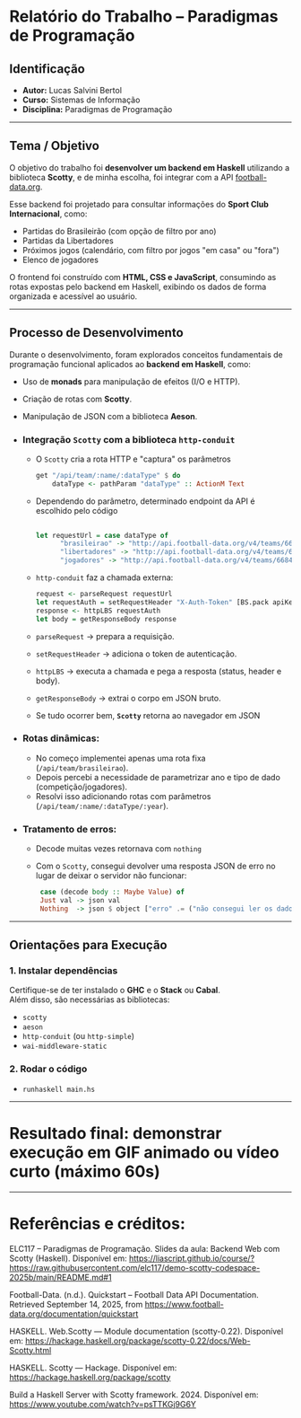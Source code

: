 # Relatório do Trabalho – Paradigmas de Programação

## Identificação

- **Autor:** Lucas Salvini Bertol  
- **Curso:** Sistemas de Informação  
- **Disciplina:** Paradigmas de Programação  

---

## Tema / Objetivo

O objetivo do trabalho foi **desenvolver um backend em Haskell** utilizando a biblioteca **Scotty**, e de minha escolha, foi integrar com a API [football-data.org](https://www.football-data.org/).  

Esse backend foi projetado para consultar informações do **Sport Club Internacional**, como:  
- Partidas do Brasileirão (com opção de filtro por ano)  
- Partidas da Libertadores  
- Próximos jogos (calendário, com filtro por jogos "em casa" ou "fora")  
- Elenco de jogadores  

O frontend foi construído com **HTML, CSS e JavaScript**, consumindo as rotas expostas pelo backend em Haskell, exibindo os dados de forma organizada e acessível ao usuário.  

---

## Processo de Desenvolvimento

Durante o desenvolvimento, foram explorados conceitos fundamentais de programação funcional aplicados ao **backend em Haskell**, como:  
- Uso de **monads** para manipulação de efeitos (I/O e HTTP).  
- Criação de rotas com **Scotty**.  
- Manipulação de JSON com a biblioteca **Aeson**.  

- ### **Integração `Scotty` com a biblioteca `http-conduit`**
    - O `Scotty` cria a rota HTTP e "captura" os parâmetros
 
      ~~~haskell
      get "/api/team/:name/:dataType" $ do
          dataType <- pathParam "dataType" :: ActionM Text
      ~~~
      
    - Dependendo do parâmetro, determinado endpoint da API é escolhido pelo código
 
      ~~~haskell
    
      let requestUrl = case dataType of
            "brasileirao" -> "http://api.football-data.org/v4/teams/6684/matches?competitions=2013&season=2025"
            "libertadores" -> "http://api.football-data.org/v4/teams/6684/matches?competitions=2152&season=2025"
            "jogadores" -> "http://api.football-data.org/v4/teams/6684"
      ~~~ 

    - `http-conduit` faz a chamada externa:


       ~~~haskell
       request <- parseRequest requestUrl
       let requestAuth = setRequestHeader "X-Auth-Token" [BS.pack apiKey] request
       response <- httpLBS requestAuth
       let body = getResponseBody response
      ~~~
       
   - `parseRequest` → prepara a requisição.
   - `setRequestHeader` → adiciona o token de autenticação.
   - `httpLBS` → executa a chamada e pega a resposta (status, header e body).
   - `getResponseBody` → extrai o corpo em JSON bruto.
 
   - Se tudo ocorrer bem, **`Scotty`** retorna ao navegador em JSON

- ### **Rotas dinâmicas:**  
    - No começo implementei apenas uma rota fixa (`/api/team/brasileirao`).  
    - Depois percebi a necessidade de parametrizar ano e tipo de dado (competição/jogadores).  
    - Resolvi isso adicionando rotas com parâmetros (`/api/team/:name/:dataType/:year`).

- ### **Tratamento de erros:**
  - Decode muitas vezes retornava com `nothing`
  - Com o `Scotty`, consegui devolver uma resposta JSON de erro no lugar de deixar o servidor não funcionar:
 
    ~~~haskell
     case (decode body :: Maybe Value) of
     Just val -> json val
     Nothing  -> json $ object ["erro" .= ("não consegui ler os dados" :: String)]
    ~~~
---

## Orientações para Execução

### 1. Instalar dependências
Certifique-se de ter instalado o **GHC** e o **Stack** ou **Cabal**.  
Além disso, são necessárias as bibliotecas:  
- `scotty`  
- `aeson`  
- `http-conduit` (ou `http-simple`)  
- `wai-middleware-static`

### 2. Rodar o código
- `runhaskell main.hs`

---

# Resultado final: demonstrar execução em GIF animado ou vídeo curto (máximo 60s)

---

# Referências e créditos: 

ELC117 – Paradigmas de Programação. Slides da aula: Backend Web com Scotty (Haskell). Disponível em: https://liascript.github.io/course/?https://raw.githubusercontent.com/elc117/demo-scotty-codespace-2025b/main/README.md#1

Football-Data. (n.d.). Quickstart – Football Data API Documentation. Retrieved September 14, 2025, from https://www.football-data.org/documentation/quickstart

HASKELL. Web.Scotty — Module documentation (scotty-0.22). Disponível em: https://hackage.haskell.org/package/scotty-0.22/docs/Web-Scotty.html

HASKELL. Scotty — Hackage. Disponível em: https://hackage.haskell.org/package/scotty

Build a Haskell Server with Scotty framework. 2024. Disponível em: https://www.youtube.com/watch?v=psTTKGj9G6Y



